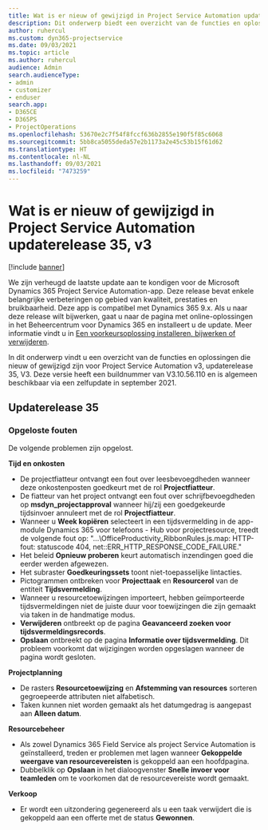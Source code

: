 ```yaml
---
title: Wat is er nieuw of gewijzigd in Project Service Automation updaterelease 35, v3
description: Dit onderwerp biedt een overzicht van de functies en oplossingen die beschikbaar zijn in Update-versie 35, V3 van Microsoft Dynamics 365 Project Service Automation.
author: ruhercul
ms.custom: dyn365-projectservice
ms.date: 09/03/2021
ms.topic: article
ms.author: ruhercul
audience: Admin
search.audienceType:
- admin
- customizer
- enduser
search.app:
- D365CE
- D365PS
- ProjectOperations
ms.openlocfilehash: 53670e2c7f54f8fccf636b2855e190f5f85c6068
ms.sourcegitcommit: 5bb8ca5055deda57e2b1173a2e45c53b15f61d62
ms.translationtype: HT
ms.contentlocale: nl-NL
ms.lasthandoff: 09/03/2021
ms.locfileid: "7473259"
---
```

# <a name="whats-new-or-changed-in-project-service-automation-update-release-35-v3"></a>Wat is er nieuw of gewijzigd in Project Service Automation updaterelease 35, v3

[!include [banner](../includes/psa-now-project-operations.md)]

We zijn verheugd de laatste update aan te kondigen voor de Microsoft Dynamics 365 Project Service Automation-app. Deze release bevat enkele belangrijke verbeteringen op gebied van kwaliteit, prestaties en bruikbaarheid. Deze app is compatibel met Dynamics 365 9.x. Als u naar deze release wilt bijwerken, gaat u naar de pagina met online-oplossingen in het Beheercentrum voor Dynamics 365 en installeert u de update. Meer informatie vindt u in [Een voorkeursoplossing installeren, bijwerken of verwijderen](/power-platform/admin/install-remove-preferred-solution).

In dit onderwerp vindt u een overzicht van de functies en oplossingen die nieuw of gewijzigd zijn voor Project Service Automation v3, updaterelease 35, V3. Deze versie heeft een buildnummer van V3.10.56.110 en is algemeen beschikbaar via een zelfupdate in september 2021.

## <a name="update-release-35"></a>Updaterelease 35

### <a name="bug-fixes"></a>Opgeloste fouten

De volgende problemen zijn opgelost.

**Tijd en onkosten**

- De projectfiatteur ontvangt een fout over leesbevoegdheden wanneer deze onkostenposten goedkeurt met de rol **Projectfiatteur**.
- De fiatteur van het project ontvangt een fout over schrijfbevoegdheden op **msdyn_projectapproval** wanneer hij/zij een goedgekeurde tijdsinvoer annuleert met de rol **Projectfiatteur**.
- Wanneer u **Week kopiëren** selecteert in een tijdsvermelding in de app-module Dynamics 365 voor telefoons - Hub voor projectresource, treedt de volgende fout op: "...\OfficeProductivity_RibbonRules.js.map: HTTP-fout: statuscode 404, net::ERR_HTTP_RESPONSE_CODE_FAILURE."
- Het beleid **Opnieuw proberen** keurt automatisch inzendingen goed die eerder werden afgewezen.
- Het subraster **Goedkeuringssets** toont niet-toepasselijke lintacties.
- Pictogrammen ontbreken voor **Projecttaak** en **Resourcerol** van de entiteit **Tijdsvermelding**.
- Wanneer u resourcetoewijzingen importeert, hebben geïmporteerde tijdsvermeldingen niet de juiste duur voor toewijzingen die zijn gemaakt via taken in de handmatige modus.
- **Verwijderen** ontbreekt op de pagina **Geavanceerd zoeken voor tijdsvermeldingsrecords**.
- **Opslaan** ontbreekt op de pagina **Informatie over tijdsvermelding**. Dit probleem voorkomt dat wijzigingen worden opgeslagen wanneer de pagina wordt gesloten.

**Projectplanning**

- De rasters **Resourcetoewijzing** en **Afstemming van resources** sorteren gegroepeerde attributen niet alfabetisch.
- Taken kunnen niet worden gemaakt als het datumgedrag is aangepast aan **Alleen datum**.

**Resourcebeheer**

- Als zowel Dynamics 365 Field Service als project Service Automation is geïnstalleerd, treden er problemen met lagen wanneer **Gekoppelde weergave van resourcevereisten** is gekoppeld aan een hoofdpagina.
- Dubbelklik op **Opslaan** in het dialoogvenster **Snelle invoer voor teamleden** om te voorkomen dat de resourcevereiste wordt gemaakt.

**Verkoop**

- Er wordt een uitzondering gegenereerd als u een taak verwijdert die is gekoppeld aan een offerte met de status **Gewonnen**.
